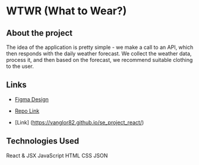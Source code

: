 # WTWR (What to Wear?)

## About the project

The idea of the application is pretty simple - we make a call to an API, which then responds with the daily weather forecast. We collect the weather data, process it, and then based on the forecast, we recommend suitable clothing to the user.

## Links

- [Figma Design](https://www.figma.com/file/DTojSwldenF9UPKQZd6RRb/Sprint-10%3A-WTWR)

- [Repo Link](https://github.com/vanglor82/se_project_react.git)

- [Link] (https://vanglor82.github.io/se_project_react/)

## Technologies Used

React & JSX
JavaScript
HTML
CSS
JSON
